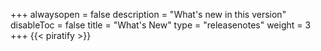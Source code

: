 +++
alwaysopen = false
description = "What's new in this version"
disableToc = false
title = "What's New"
type = "releasenotes"
weight = 3
+++
{{< piratify >}}